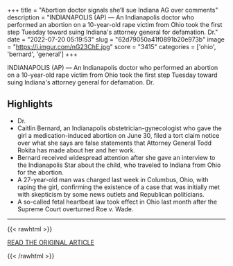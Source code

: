 +++
title = "Abortion doctor signals she’ll sue Indiana AG over comments"
description = "INDIANAPOLIS (AP) — An Indianapolis doctor who performed an abortion on a 10-year-old rape victim from Ohio took the first step Tuesday toward suing Indiana's attorney general for defamation. Dr."
date = "2022-07-20 05:19:53"
slug = "62d79050a41f0891b20e973b"
image = "https://i.imgur.com/nG23ChE.jpg"
score = "3415"
categories = ['ohio', 'bernard', 'general']
+++

INDIANAPOLIS (AP) — An Indianapolis doctor who performed an abortion on a 10-year-old rape victim from Ohio took the first step Tuesday toward suing Indiana's attorney general for defamation. Dr.

## Highlights

- Dr.
- Caitlin Bernard, an Indianapolis obstetrician-gynecologist who gave the girl a medication-induced abortion on June 30, filed a tort claim notice over what she says are false statements that Attorney General Todd Rokita has made about her and her work.
- Bernard received widespread attention after she gave an interview to the Indianapolis Star about the child, who traveled to Indiana from Ohio for the abortion.
- A 27-year-old man was charged last week in Columbus, Ohio, with raping the girl, confirming the existence of a case that was initially met with skepticism by some news outlets and Republican politicians.
- A so-called fetal heartbeat law took effect in Ohio last month after the Supreme Court overturned Roe v. Wade.

---

{{< rawhtml >}}
  <p class="article-category">
    <a target="_blank" href="https://apnews.com/article/abortion-health-indiana-indianapolis-83bbe24c9328d4c6417eed6c48158ce6">READ THE ORIGINAL ARTICLE</a>
  </p>
{{< /rawhtml >}}
